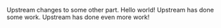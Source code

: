 Upstream changes to some other part.
Hello world!
Upstream has done some work.
Upstream has done even more work!
